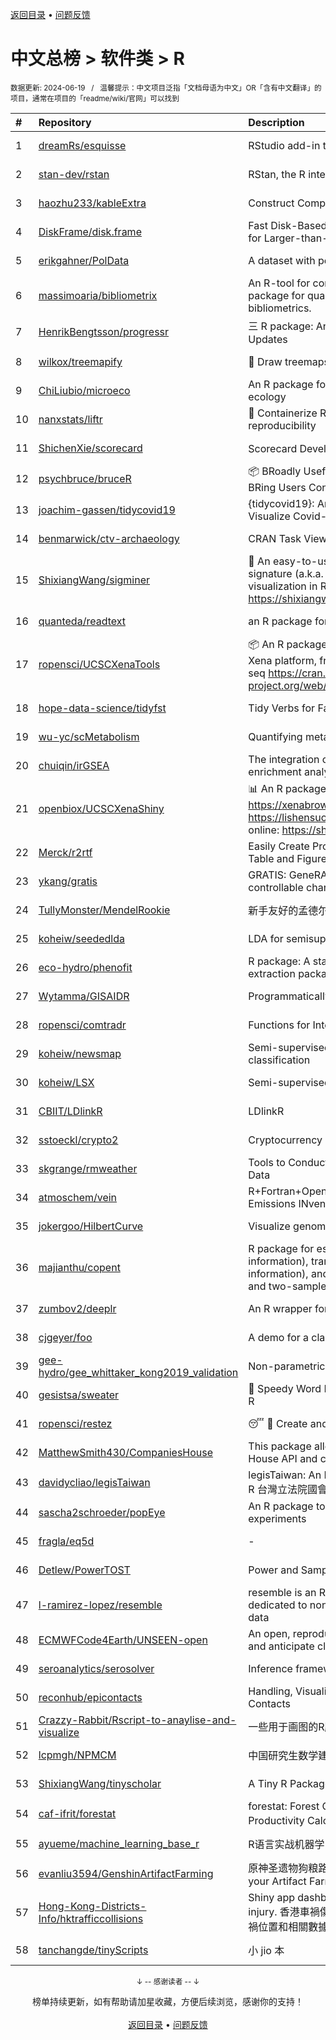 <a href="https://gitee.com/GrowingGit/GitHub-Chinese-Top-Charts#github中文排行榜">返回目录</a> • <a href="/content/docs/feedback.md">问题反馈</a>

# 中文总榜 > 软件类 > R
<sub>数据更新: 2024-06-19&nbsp;&nbsp;&nbsp;/&nbsp;&nbsp;&nbsp;温馨提示：中文项目泛指「文档母语为中文」OR「含有中文翻译」的项目，通常在项目的「readme/wiki/官网」可以找到</sub>

|#|Repository|Description|Stars|Updated|
|:-|:-|:-|:-|:-|
|1|[dreamRs/esquisse](https://github.com/dreamRs/esquisse)|RStudio add-in to make plots interactively with ggplot2|1755|2024-05-27|
|2|[stan-dev/rstan](https://github.com/stan-dev/rstan)|RStan, the R interface to Stan|1017|2024-06-17|
|3|[haozhu233/kableExtra](https://github.com/haozhu233/kableExtra)|Construct Complex Table with knitr::kable() + pipe. |677|2024-05-28|
|4|[DiskFrame/disk.frame](https://github.com/DiskFrame/disk.frame)|Fast Disk-Based Parallelized Data Manipulation Framework for Larger-than-RAM Data|592|2024-02-05|
|5|[erikgahner/PolData](https://github.com/erikgahner/PolData)|A dataset with political datasets|591|2024-06-14|
|6|[massimoaria/bibliometrix](https://github.com/massimoaria/bibliometrix)|An R-tool for comprehensive science mapping analysis. A package for quantitative research in scientometrics and bibliometrics.|480|2024-06-18|
|7|[HenrikBengtsson/progressr](https://github.com/HenrikBengtsson/progressr)|三 R package: An Inclusive, Unifying API for Progress Updates|278|2024-04-19|
|8|[wilkox/treemapify](https://github.com/wilkox/treemapify)|🌳 Draw treemaps in ggplot2|211|2024-06-15|
|9|[ChiLiubio/microeco](https://github.com/ChiLiubio/microeco)|An R package for data analysis in microbial community ecology|180|2024-06-18|
|10|[nanxstats/liftr](https://github.com/nanxstats/liftr)|🐳 Containerize R Markdown documents for continuous reproducibility|169|2024-03-11|
|11|[ShichenXie/scorecard](https://github.com/ShichenXie/scorecard)|Scorecard Development in R, 评分卡|158|2024-04-13|
|12|[psychbruce/bruceR](https://github.com/psychbruce/bruceR)|📦 BRoadly Useful Convenient and Efficient R functions that BRing Users Concise and Elegant R data analyses.|157|2024-06-16|
|13|[joachim-gassen/tidycovid19](https://github.com/joachim-gassen/tidycovid19)|{tidycovid19}: An R Package to Download, Tidy and Visualize Covid-19 Related Data|146|2024-03-18|
|14|[benmarwick/ctv-archaeology](https://github.com/benmarwick/ctv-archaeology)|CRAN Task View: Archaeological Science|143|2024-05-22|
|15|[ShixiangWang/sigminer](https://github.com/ShixiangWang/sigminer)|🌲 An easy-to-use and scalable toolkit for genomic alteration signature (a.k.a. mutational signature) analysis and visualization in R https://shixiangwang.github.io/sigminer/reference/index.html|137|2024-06-07|
|16|[quanteda/readtext](https://github.com/quanteda/readtext)|an R package for reading text files|118|2024-02-27|
|17|[ropensci/UCSCXenaTools](https://github.com/ropensci/UCSCXenaTools)|:package: An R package for accessing genomics data from UCSC Xena platform, from cancer multi-omics to single-cell RNA-seq https://cran.r-project.org/web/packages/UCSCXenaTools/|100|2024-01-13|
|18|[hope-data-science/tidyfst](https://github.com/hope-data-science/tidyfst)|Tidy Verbs for Fast Data Manipulation|95|2024-06-14|
|19|[wu-yc/scMetabolism](https://github.com/wu-yc/scMetabolism)|Quantifying metabolism activity at the single-cell resolution|94|2024-02-08|
|20|[chuiqin/irGSEA](https://github.com/chuiqin/irGSEA)|The integration of single cell rank-based gene set enrichment analysis|91|2024-06-13|
|21|[openbiox/UCSCXenaShiny](https://github.com/openbiox/UCSCXenaShiny)|📊 An R package for interactively exploring UCSC Xena https://xenabrowser.net/datapages/; Book: https://lishensuo.github.io/UCSCXenaShiny_Book; App online: https://shiny.hiplot.cn/ucsc-xena-shiny/, htt ...|83|2024-05-15|
|22|[Merck/r2rtf](https://github.com/Merck/r2rtf)|Easily Create Production-Ready Rich Text Format (RTF) Table and Figure|76|2024-06-03|
|23|[ykang/gratis](https://github.com/ykang/gratis)|GRATIS: GeneRAting TIme Series with diverse and controllable characteristics|76|2024-04-08|
|24|[TullyMonster/MendelRookie](https://github.com/TullyMonster/MendelRookie)|新手友好的孟德尔随机化项目|74|2024-04-26|
|25|[koheiw/seededlda](https://github.com/koheiw/seededlda)|LDA for semisupervised topic modeling|69|2024-06-18|
|26|[eco-hydro/phenofit](https://github.com/eco-hydro/phenofit)|R package: A state-of-the-art Vegetation Phenology extraction package, phenofit|67|2024-01-23|
|27|[Wytamma/GISAIDR](https://github.com/Wytamma/GISAIDR)|Programmatically interact with the GISAID database.|63|2024-02-01|
|28|[ropensci/comtradr](https://github.com/ropensci/comtradr)|Functions for Interacting with the UN Comtrade API|63|2024-06-06|
|29|[koheiw/newsmap](https://github.com/koheiw/newsmap)|Semi-supervised algorithm for geographical document classification|56|2024-06-11|
|30|[koheiw/LSX](https://github.com/koheiw/LSX)|Semi-supervised algorithm for document scaling|54|2024-06-18|
|31|[CBIIT/LDlinkR](https://github.com/CBIIT/LDlinkR)|LDlinkR|53|2024-04-17|
|32|[sstoeckl/crypto2](https://github.com/sstoeckl/crypto2)|Cryptocurrency Market Data|49|2024-06-13|
|33|[skgrange/rmweather](https://github.com/skgrange/rmweather)|Tools to Conduct Meteorological Normalisation on Air Quality Data|45|2024-06-05|
|34|[atmoschem/vein](https://github.com/atmoschem/vein)| R+Fortran+OpenMP package to estimate Vehicular Emissions INventories VEIN. |42|2024-05-04|
|35|[jokergoo/HilbertCurve](https://github.com/jokergoo/HilbertCurve)|Visualize genomic data by Hilbert curve|40|2024-06-17|
|36|[majianthu/copent](https://github.com/majianthu/copent)|R package for estimating copula entropy (mutual information), transfer entropy (conditional mutual information), and the statistic for multivariate normality test and two-sample test|38|2024-06-07|
|37|[zumbov2/deeplr](https://github.com/zumbov2/deeplr)|An R wrapper for the DeepL Translator API|36|2024-03-28|
|38|[cjgeyer/foo](https://github.com/cjgeyer/foo)|A demo for a class|35|2024-01-23|
|39|[gee-hydro/gee_whittaker_kong2019_validation](https://github.com/gee-hydro/gee_whittaker_kong2019_validation)|Non-parametric weighted Whittaker smoothing|32|2024-04-11|
|40|[gesistsa/sweater](https://github.com/gesistsa/sweater)|👚 Speedy Word Embedding Association Test & Extras using R|27|2024-06-18|
|41|[ropensci/restez](https://github.com/ropensci/restez)|:sleeping: :open_file_folder: Create and Query a Local Copy of GenBank in R|25|2024-04-19|
|42|[MatthewSmith430/CompaniesHouse](https://github.com/MatthewSmith430/CompaniesHouse)|This package allows to extract data from the Companies House API and create interlocking directorates networks|25|2024-01-19|
|43|[davidycliao/legisTaiwan](https://github.com/davidycliao/legisTaiwan)|legisTaiwan: An Interface to Access Taiwan Legislative API in R 台灣立法院國會系統 API |23|2024-02-25|
|44|[sascha2schroeder/popEye](https://github.com/sascha2schroeder/popEye)|An R package to analyze eye-tracking data from reading experiments|21|2024-05-01|
|45|[fragla/eq5d](https://github.com/fragla/eq5d)|-|20|2024-04-29|
|46|[Detlew/PowerTOST](https://github.com/Detlew/PowerTOST)|Power and Sample Size for (Bio)Equivalence Studies|20|2024-03-19|
|47|[l-ramirez-lopez/resemble](https://github.com/l-ramirez-lopez/resemble)|resemble is an R package which implements functions dedicated to non-linear modelling of complex spectroscopy data|20|2024-02-16|
|48|[ECMWFCode4Earth/UNSEEN-open](https://github.com/ECMWFCode4Earth/UNSEEN-open)|An open, reproducible and transferable workflow to assess and anticipate climate extremes beyond the observed record|17|2024-04-01|
|49|[seroanalytics/serosolver](https://github.com/seroanalytics/serosolver)|Inference framework for serological data|15|2024-05-17|
|50|[reconhub/epicontacts](https://github.com/reconhub/epicontacts)|Handling, Visualisation and Analysis of Epidemiological Contacts|15|2024-04-29|
|51|[Crazzy-Rabbit/Rscript-to-anaylise-and-visualize](https://github.com/Crazzy-Rabbit/Rscript-to-anaylise-and-visualize)|一些用于画图的R脚本|11|2024-05-28|
|52|[lcpmgh/NPMCM](https://github.com/lcpmgh/NPMCM)|中国研究生数学建模竞赛获奖数据及可视化分析|11|2024-03-07|
|53|[ShixiangWang/tinyscholar](https://github.com/ShixiangWang/tinyscholar)|A Tiny R Package to Get and Show Google Scholar Profile|8|2024-01-05|
|54|[caf-ifrit/forestat](https://github.com/caf-ifrit/forestat)|forestat: Forest Carbon Sequestration and Potential Productivity Calculation 森林碳汇计量和潜力计算|7|2024-02-20|
|55|[ayueme/machine_learning_base_r](https://github.com/ayueme/machine_learning_base_r)|R语言实战机器学习|6|2024-05-05|
|56|[evanliu3594/GenshinArtifactFarming](https://github.com/evanliu3594/GenshinArtifactFarming)|原神圣遗物狗粮路线规划装置   Planning tools for customizing your Artifact Farming Route in Genshin Impact|6|2023-12-27|
|57|[Hong-Kong-Districts-Info/hktrafficcollisions](https://github.com/Hong-Kong-Districts-Info/hktrafficcollisions)|Shiny app dashboard of HK traffic collisions that result in injury.   香港車禍傷亡資料庫：利用互動地圖和儀表版，將香港車禍位置和相關數據可視化。|6|2024-01-20|
|58|[tanchangde/tinyScripts](https://github.com/tanchangde/tinyScripts)|小 jio 本|5|2024-03-03|

<div align="center">
    <p><sub>↓ -- 感谢读者 -- ↓</sub></p>
    榜单持续更新，如有帮助请加星收藏，方便后续浏览，感谢你的支持！
</div>

<br/>

<div align="center"><a href="https://gitee.com/GrowingGit/GitHub-Chinese-Top-Charts#github中文排行榜">返回目录</a> • <a href="/content/docs/feedback.md">问题反馈</a></div>
